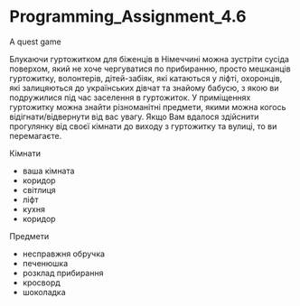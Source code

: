 # Programming_Assignment_4.6
A quest game

Блукаючи гуртожитком для біженців в Німеччині можна зустріти сусіда поверхом, який не хоче чергуватися по прибиранню, просто мешканців гуртожитку, волонтерів, дітей-забіяк, які катаються у ліфті, охоронців, які залицяються до українських дівчат та знайому бабусю, з якою ви подружилися під час заселення в гуртожиток. У приміщеннях гуртожитку можна знайти різноманітні предмети, якими можна когось відігнати/відвернути від вас увагу. Якщо Вам вдалося здійснити прогулянку від своєї кімнати до виходу з гуртожитку та вулиці, то ви перемагаєте.

Кімнати
* ваша кімната
* коридор
* світлиця
* ліфт
* кухня
* коридор

Предмети
* несправжня обручка
* печенюшка
* розклад прибирання
* кросворд
* шоколадка
